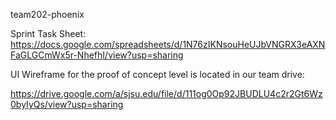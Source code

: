 team202-phoenix

Sprint Task Sheet:
https://docs.google.com/spreadsheets/d/1N76zIKNsouHeUJbVNGRX3eAXNFaGLGCmWx5r-NhefhI/view?usp=sharing

UI Wireframe for the proof of concept level is located in our team drive:

https://drive.google.com/a/sjsu.edu/file/d/111og0Op92JBUDLU4c2r2Gt6Wz0byIyQs/view?usp=sharing

